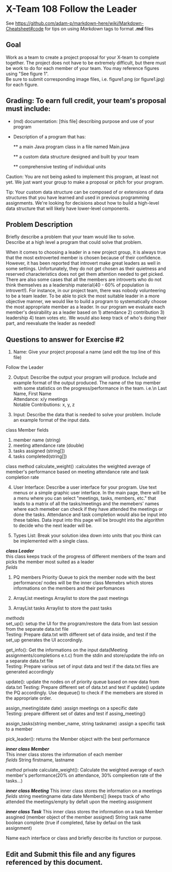 # X-Team 108 Follow the Leader

See https://github.com/adam-p/markdown-here/wiki/Markdown-Cheatsheet#code for tips on using *Markdown* tags to format __.md__ files

## Goal

Work as a team to create a project proposal for your X-team to complete together.
The project does not have to be extremely difficult,
but there must be work to do for each member of your team.
You may reference figures using "See figure 1".  
Be sure to submit corresponding image files, i.e. figure1.png (or figure1.jpg) for each figure.

## Grading: To earn full credit, your team's proposal must include:

* (md) documentation: [this file] describing purpose and use of your program

* Description of a program that has:

  ** a main Java program class in a file named Main.java
  
  ** a custom data structure designed and built by your team
  
  ** comprehensive testing of individual units
  
 Caution: You are not being asked to implement this program, at least not yet. 
 We just want your group to make a proposal or pitch for your program.
 
 Tip: Your custom data structure can be composed of or extensions of data structures that you have learned and used in previous programming assignments.  We're looking for decisions about how to build a high-level data structure that will likely have lower-level components.

## Problem Description

Briefly describe a problem that your team would like to solve.  
Describe at a high level a program that could solve that problem.

When it comes to choosing a leader in a new project group, it is always true that the most extroverted member is chosen because of their confidence. However, it has been reported that introvert make great leaders as well in some settings. Unfortunately, they do not get chosen as their quietness and reserved characteristics does not get them attention needed to get picked. There are also some cases that all the members are introverts who do not think themselves as a leadership material(40 - 60% of population is introvert!). For instance, in our project team, there was nobody volunteering to be a team leader. To be able to pick the most suitable leader in a more objective manner, we would like to build a program to systematically choose the most appropriate member as a leader. 
 In our program we evaluate each member's desirability as a leader based on 1) attendance 2) contribution 3) leadership 4) team votes etc. We would also keep track of who's doing their part, and reevaluate the leader as needed! 

## Questions to answer for Exercise #2

1. Name: Give your project proposal a name (and edit the top line of this file)

Follow the Leader


2. Output: Describe the output your program will produce.  Include and example format of the output produced.
The name of the top member with some statistics on the progress/performance in the team.
i.e.\n
Last Name, First Name  
Attendance: x/y meetings  
Notable Contributions: x, y, z  

3. Input: Describe the data that is needed to solve your problem. Include an example format of the input data.

class Member 
fields  
1. member name (string)  
2. meeting attendance rate (double)  
3. tasks assigned (string[])  
4. tasks completed(string[])  

class method
calculate_weight() :calculates the weighted average of member's performance based on meeting attendance rate and task completion rate

4. User Interface: Describe a user interface for your program.  Use text menus or a simple graphic user interface.
In the main page, there will be a menu where you can select "meetings, tasks, members, etc." that leads to a matrix of all the tasks/meetings and the memebers' names where each memeber can check if they have attended the meetings or done the tasks. Attendance and task completion would also be input into these tables. Data input into this page will be brought into the algorithm to decide who the next leader will be. 

5. Types List: Break your solution idea down into units that you think can be implemented with a single class.

**_class Leader_**  
this class keeps track of the progress of different members of the team and picks the member most suited as a leader  
*fields*  
1. PQ members
Priority Queue to pick the member node with the best performance/ nodes will be the inner class Memebrs which stores informations on the members and their perfomances  

2. ArrayList<Meeting> meetings
 Arraylist to store the past meetings
 
 3. ArrayList<Task> tasks
 Arraylist to store the past tasks

*methods*  
set_up(): setup the UI for the program/restore the data from last session from the separate data.txt file  
Testing: Prepare data.txt with different set of data inside, and test if the set_up generates the UI accordingly.  

get_info(): Get the informations on the input data(Meeting assignments/completions e.t.c) from the stdin and store/update the info on a separate data.txt file   
Testing: Prepare various set of input data and test if the data.txt files are generated accordingly  

update(): update the nodes on of priority queue based on new data from data.txt
Testing: Prepare different set of data.txt and test if update() update the PQ accordingly. Use dequeue() to check if the memebers are stored in the appropriate order.

assign_meeting(date date) :assign meetings on a specific date  
Testing: prepare different set of dates and test if assing_meeting()

assign_tasks(string member_name, string taskname) :assign a specific task to a member  

pick_leader(): returns the Member object with the best performance  


**_inner class Member_**  
This inner class stores the information of each member  
*fields*
String firstname, lastname

*method*
private calculate_weight(): Calculate the weighted average of each member's performance(20% on attendance, 30% compleetion rate of the tasks...) 

**_inner class Meeting_**
This inner class stores the information on a meetings
*fields*
string meetingname
data date
Members[] (keeps track of who attended the meetings/empty by defalt upon the meeting assignment

**_inner class Task_**
This inner class stores the information on a task
Member assgined (member object of the member assigned)
String task name
boolean complete (true if completed, false by defaul on the task assignment)

Name each interface or class and briefly describe its function or purpose.


## Edit and Submit this file and any figures referenced by this document.

